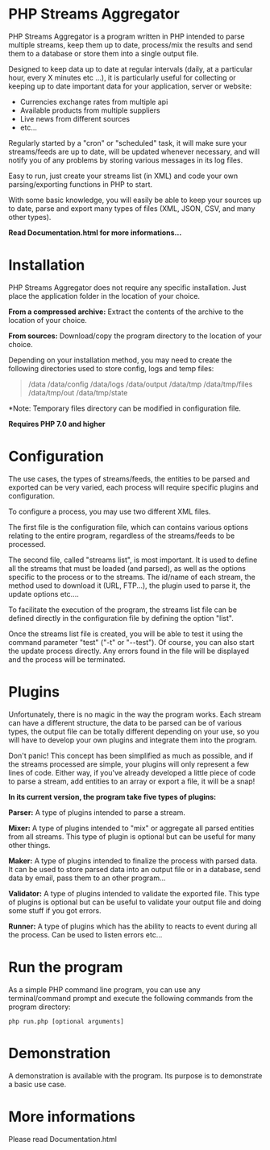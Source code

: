# PHP Streams Aggregator
PHP Streams Aggregator is a program written in PHP intended to parse multiple streams, keep them up to date, process/mix the results and send them to a database or store them into a single output file.

Designed to keep data up to date at regular intervals (daily, at a particular hour, every X minutes etc ...), it is particularly useful for collecting or keeping up to date important data for your application, server or website:
* Currencies exchange rates from multiple api
* Available products from multiple suppliers
* Live news from different sources
* etc...

Regularly started by a "cron" or "scheduled" task, it will make sure your streams/feeds are up to date, will be updated whenever necessary, and will notify you of any problems by storing various messages in its log files.

Easy to run, just create your streams list (in XML) and code your own parsing/exporting functions in PHP to start.

With some basic knowledge, you will easily be able to keep your sources up to date, parse and export many types of files (XML, JSON, CSV, and many other types).

**Read Documentation.html for more informations...**

# Installation
PHP Streams Aggregator does not require any specific installation. Just place the application folder in the location of your choice.

**From a compressed archive:** Extract the contents of the archive to the location of your choice.

**From sources:** Download/copy the program directory to the location of your choice.

Depending on your installation method, you may need to create the following directories used to store config, logs and temp files:

> /data /data/config /data/logs /data/output /data/tmp /data/tmp/files /data/tmp/out /data/tmp/state

*Note: Temporary files directory can be modified in configuration file.

**Requires PHP 7.0 and higher**

# Configuration
The use cases, the types of streams/feeds, the entities to be parsed and exported can be very varied, each process will require specific plugins and configuration.

To configure a process, you may use two different XML files.

The first file is the configuration file, which can contains various options relating to the entire program, regardless of the streams/feeds to be processed.

The second file, called "streams list", is most important. It is used to define all the streams that must be loaded (and parsed), as well as the options specific to the process or to the streams. The id/name of each stream, the method used to download it (URL, FTP...), the plugin used to parse it, the update options etc....

To facilitate the execution of the program, the streams list file can be defined directly in the configuration file by defining the option "list".

Once the streams list file is created, you will be able to test it using the command parameter "test" ("-t" or "--test"). Of course, you can also start the update process directly. Any errors found in the file will be displayed and the process will be terminated.

# Plugins
Unfortunately, there is no magic in the way the program works. Each stream can have a different structure, the data to be parsed can be of various types, the output file can be totally different depending on your use, so you will have to develop your own plugins and integrate them into the program.

Don't panic! This concept has been simplified as much as possible, and if the streams processed are simple, your plugins will only represent a few lines of code. Either way, if you've already developed a little piece of code to parse a stream, add entities to an array or export a file, it will be a snap!

**In its current version, the program take five types of plugins:**

**Parser:** A type of plugins intended to parse a stream.

**Mixer:** A type of plugins intended to "mix" or aggregate all parsed entities from all streams. This type of plugin is optional but can be useful for many other things.

**Maker:** A type of plugins intended to finalize the process with parsed data. It can be used to store parsed data into an output file or in a database, send data by email, pass them to an other program...

**Validator:** A type of plugins intended to validate the exported file. This type of plugins is optional but can be useful to validate your output file and doing some stuff if you got errors.

**Runner:** A type of plugins which has the ability to reacts to event during all the process. Can be used to listen errors etc...

# Run the program
As a simple PHP command line program, you can use any terminal/command prompt and execute the following commands from the program directory:
```
php run.php [optional arguments]
```

# Demonstration
A demonstration is available with the program. Its purpose is to demonstrate a basic use case.

# More informations
Please read Documentation.html

